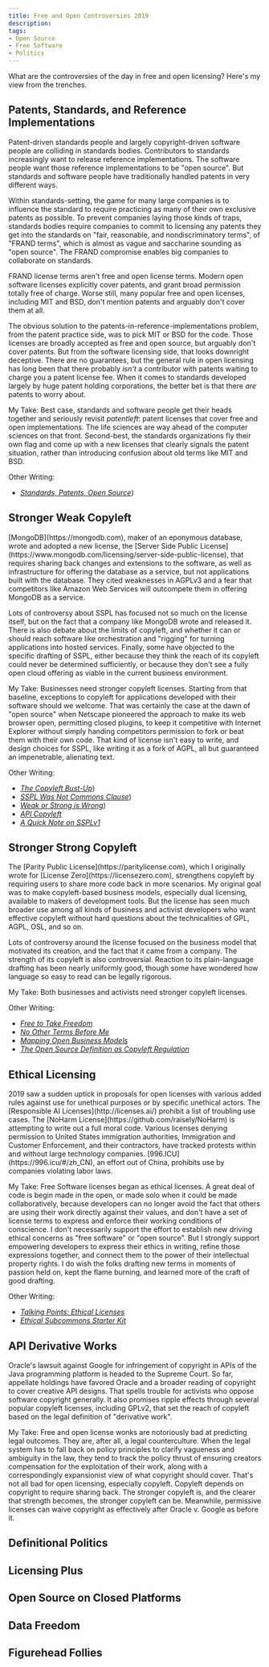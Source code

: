```yaml
---
title: Free and Open Controversies 2019
description:
tags:
- Open Source
- Free Software
- Politics
---
```


What are the controversies of the day in free and open licensing?  Here's my view from the trenches.

<h2 id="patents">Patents, Standards, and Reference Implementations</h2>
Patent-driven standards people and largely copyright-driven software people are colliding in standards bodies.  Contributors to standards increasingly want to release reference implementations.  The software people want those reference implementations to be "open source".  But standards and software people have traditionally handled patents in very different ways.

Within standards-setting, the game for many large companies is to influence the standard to require practicing as many of their own exclusive patents as possible.  To prevent companies laying those kinds of traps, standards bodies require companies to commit to licensing any patents they get into the standards on "fair, reasonable, and nondiscriminatory terms", of "FRAND terms", which is almost as vague and saccharine sounding as "open source".  The FRAND compromise enables big companies to collaborate on standards.

FRAND license terms aren't free and open license terms.  Modern open software licenses explicitly cover patents, and grant broad permission totally free of charge.  Worse still, many popular free and open licenses, including MIT and BSD, don't mention patents and arguably don't cover them at all.

The obvious solution to the patents-in-reference-implementations problem, from the patent practice side, was to pick MIT or BSD for the code.  Those licenses are broadly accepted as free and open source, but arguably don't cover patents.  But from the software licensing side, that looks downright deceptive.  There are no guarantees, but the general rule in open licensing has long been that there probably _isn't_ a contributor with patents waiting to charge you a patent license fee.  When it comes to standards developed largely by huge patent holding corporations, the better bet is that there _are_ patents to worry about.

My Take:  Best case, standards and software people get their heads together and seriously revisit _patentleft_: patent licenses that cover free and open implementations.  The life sciences are way ahead of the computer sciences on that front.  Second-best, the standards organizations fly their own flag and come up with a new licenses that clearly signals the patent situation, rather than introducing confusion about old terms like MIT and BSD.

Other Writing:

- [_Standards, Patents, Open Source_](https://writing.kemitchell.com/2019/10/03/Open-Standards))

<h2 id="weak">Stronger Weak Copyleft</h2>
[MongoDB](https://mongodb.com), maker of an eponymous database, wrote and adopted a new license, the [Server Side Public License](https://www.mongodb.com/licensing/server-side-public-license), that requires sharing back changes and extensions to the software, as well as infrastructure for offering the database as a service, but not applications built with the database.  They cited weaknesses in AGPLv3 and a fear that competitors like Amazon Web Services will outcompete them in offering MongoDB as a service.

Lots of controversy about SSPL has focused not so much on the license itself, but on the fact that a company like MongoDB wrote and released it.  There is also debate about the limits of copyleft, and whether it can or should reach software like orchestration and "rigging" for turning applications into hosted services.  Finally, some have objected to the specific drafting of SSPL, either because they think the reach of its copyleft could never be determined sufficiently, or because they don't see a fully open cloud offering as viable in the current business environment.

My Take:  Businesses need stronger copyleft licenses.  Starting from that baseline, exceptions to copyleft for applications developed with their software should we welcome.  That was certainly the case at the dawn of "open source" when Netscape pioneered the approach to make its web browser open, permitting closed plugins, to keep it competitive with Internet Explorer without simply handing competitors permission to fork or beat them with their own code.  That kind of license isn't easy to write, and design choices for SSPL, like writing it as a fork of AGPL, all but guaranteed an impenetrable, alienating text.

Other Writing:

- [_The Copyleft Bust-Up_](https://writing.kemitchell.com/2018/11/04/Copyleft-Bust-Up))
- [_SSPL Was Not Commons Clause_](https://writing.kemitchell.com/2019/06/13/SSPL-Not-Commons-Clause))
- [_Weak or Strong is Wrong_](https://writing.kemitchell.com/2019/03/11/Weak-Strong-Wrong))
- [_API Copyleft_](https://writing.kemitchell.com/2019/01/30/API-Copyleft)
- [_A Quick Note on SSPLv1_](https://blog.licensezero.com/2018/11/08/ssplv1-note.html)

<h2 id="strong">Stronger Strong Copyleft</h2>
The [Parity Public License](https://paritylicense.com), which I originally wrote for [License Zero](https://licensezero.com), strengthens copyleft by requiring users to share more code back in more scenarios.  My original goal was to make copyleft-based business models, especially dual licensing, available to makers of development tools.  But the license has seen much broader use among all kinds of business and activist developers who want effective copyleft without hard questions about the technicalities of GPL, AGPL, OSL, and so on.

Lots of controversy around the license focused on the business model that motivated its creation, and the fact that it came from a company.  The strength of its copyleft is also controversial.  Reaction to its plain-language drafting has been nearly uniformly good, though some have wondered how language so easy to read can be legally rigorous.

My Take:  Both businesses and activists need stronger copyleft licenses.

Other Writing:

- [_Free to Take Freedom_](https://blog.licensezero.com/2018/09/14/free-to-take-freedom.html)
- [_No Other Terms Before Me_](https://blog.licensezero.com/2018/10/26/no-other-terms.html)
- [_Mapping Open Business Models_](https://blog.licensezero.com/2018/10/17/mapping-models.html)
- [_The Open Source Definition as Copyleft Regulation_](https://writing.kemitchell.com/2018/11/05/OSD-Copyleft-Regulation)

<h2 id="ethical">Ethical Licensing</h2>
2019 saw a sudden uptick in proposals for open licenses with various added rules against use for unethical purposes or by specific unethical actors.  The [Responsible AI Licenses](http://licenses.ai/) prohibit a list of troubling use cases.  The [NoHarm License](https://github.com/raisely/NoHarm) is attempting to write out a full moral code.  Various licenses denying permission to United States immigration authorities, Immigration and Customer Enforcement, and their contractors, have tracked protests within and without large technology companies.  [996.ICU](https://996.icu/#/zh_CN), an effort out of China, prohibits use by companies violating labor laws.

My Take:  Free Software licenses began as ethical licenses.  A great deal of code is begin made in the open, or made solo when it could be made collaboratively, because developers can no longer avoid the fact that others are using their work directly against their values, and don't have a set of license terms to express and enforce their working conditions of conscience.  I don't necessarily support the effort to establish new driving ethical concerns as "free software" or "open source".  But I strongly support empowering developers to express their ethics in writing, refine those expressions together, and connect them to the power of their intellectual property rights.  I do wish the folks drafting new terms in moments of passion held on, kept the flame burning, and learned more of the craft of good drafting.

Other Writing:

- [_Talking Points: Ethical Licenses_](https://writing.kemitchell.com/living/Ethical-Licenses-Talking-Points)
- [_Ethical Subcommons Starter Kit_](https://writing.kemitchell.com/2019/03/15/Ethical-Subcommons)

<h2 id="api">API Derivative Works</h2>
Oracle's lawsuit against Google for infringement of copyright in APIs of the Java programming platform is headed to the Supreme Court.  So far, appellate holdings have favored Oracle and a broader reading of copyright to cover creative API designs.  That spells trouble for activists who oppose software copyright generally.  It also promises ripple effects through several popular copyleft licenses, including GPLv2, that set the reach of copyleft based on the legal definition of "derivative work".

My Take:  Free and open license wonks are notoriously bad at predicting legal outcomes.  They are, after all, a legal counterculture.  When the legal system has to fall back on policy principles to clarify vagueness and ambiguity in the law, they tend to track the policy thrust of ensuring creators compensation for the exploitation of their work, along with a correspondingly expansionist view of what copyright should cover.  That's not all bad for open licensing, especially copyleft.  Copyleft depends on copyright to require sharing back.  The stronger copyleft is, and the clearer that strength becomes, the stronger copyleft can be.  Meanwhile, permissive licenses can waive copyright as effectively after Oracle v. Google as before it.

<h2 id="definition">Definitional Politics</h2>
<!-- "open source" and "free software" -->

<!-- OSD and What is Free Software? -->

<!-- Emke submitting to OSI -->

<!-- trademarks -->

<!-- standards technocracy -->

<!-- proper lexicography -->

<h2 id="governance">Licensing Plus</h2>
<!-- community-driven -->

<h2 id="platforms">Open Source on Closed Platforms</h2>
<!-- Microsoft GitHub -->

<!-- GitLab -->

<!-- sr.ht -->

<!-- plain git, Scuttlebutt -->

<h2 id="data">Data Freedom</h2>
<!-- CAL -->

<!-- GDPR -->

<!-- CCPA -->

<h2 id="figurehead">Figurehead Follies</h2>
<!-- RMS -->

<!-- ESR -->

<!-- Perens? -->
